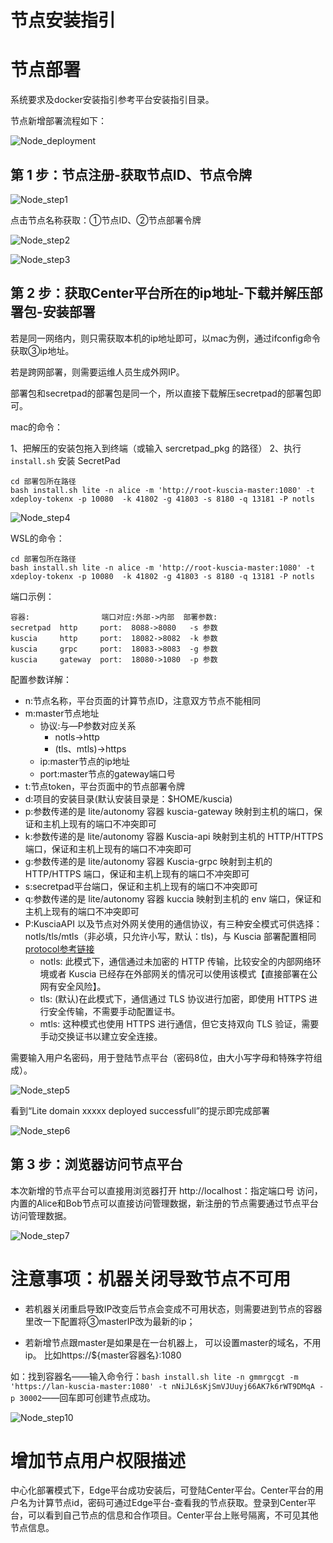 # 节点安装指引

# 节点部署

系统要求及docker安装指引参考平台安装指引目录。

节点新增部署流程如下：

![Node_deployment](../imgs/node_deployment.png)

## 第 1 步：节点注册-获取节点ID、节点令牌

![Node_step1](../imgs/node_step1.png)

点击节点名称获取：①节点ID、②节点部署令牌

![Node_step2](../imgs/node_step2.png)

![Node_step3](../imgs/node_step3.png)

## 第 2 步：获取Center平台所在的ip地址-下载并解压部署包-安装部署

若是同一网络内，则只需获取本机的ip地址即可，以mac为例，通过ifconfig命令获取③ip地址。

若是跨网部署，则需要运维人员生成外网IP。

部署包和secretpad的部署包是同一个，所以直接下载解压secretpad的部署包即可。

mac的命令：

1、把解压的安装包拖入到终端（或输入 sercretpad_pkg 的路径）
2、执行 `install.sh` 安装 SecretPad

```shell
cd 部署包所在路径
bash install.sh lite -n alice -m 'http://root-kuscia-master:1080' -t xdeploy-tokenx -p 10080  -k 41802 -g 41803 -s 8180 -q 13181 -P notls
```

![Node_step4](../imgs/node_step4.png)

WSL的命令：

```shell
cd 部署包所在路径
bash install.sh lite -n alice -m 'http://root-kuscia-master:1080' -t xdeploy-tokenx -p 10080  -k 41802 -g 41803 -s 8180 -q 13181 -P notls
```
端口示例：
```
容器:                端口对应:外部->内部  部署参数:
secretpad  http     port:  8088->8080   -s 参数
kuscia     http     port:  18082->8082  -k 参数
kuscia     grpc     port:  18083->8083  -g 参数
kuscia     gateway  port:  18080->1080  -p 参数
```

配置参数详解：
- n:节点名称，平台页面的计算节点ID，注意双方节点不能相同
- m:master节点地址
   - 协议:与—P参数对应关系
      - notls->http
      - (tls、mtls)->https
   - ip:master节点的ip地址
   - port:master节点的gateway端口号
- t:节点token，平台页面中的节点部署令牌
- d:项目的安装目录(默认安装目录是：$HOME/kuscia)
- p:参数传递的是 lite/autonomy 容器 kuscia-gateway 映射到主机的端口，保证和主机上现有的端口不冲突即可
- k:参数传递的是 lite/autonomy 容器 Kuscia-api 映射到主机的 HTTP/HTTPS 端口，保证和主机上现有的端口不冲突即可
- g:参数传递的是 lite/autonomy 容器 Kuscia-grpc 映射到主机的 HTTP/HTTPS 端口，保证和主机上现有的端口不冲突即可
- s:secretpad平台端口，保证和主机上现有的端口不冲突即可
- q:参数传递的是 lite/autonomy 容器 kuccia 映射到主机的 env 端口，保证和主机上现有的端口不冲突即可
- P:KusciaAPI 以及节点对外网关使用的通信协议，有三种安全模式可供选择：notls/tls/mtls（非必填，只允许小写，默认：tls)，与 Kuscia 部署配置相同 [protocol参考链接](https://www.secretflow.org.cn/zh-CN/docs/kuscia/v0.6.0b0/deployment/kuscia_config_cn#id3)
   - notls: 此模式下，通信通过未加密的 HTTP 传输，比较安全的内部网络环境或者 Kuscia 已经存在外部网关的情况可以使用该模式【直接部署在公网有安全风险】。
   - tls: (默认)在此模式下，通信通过 TLS 协议进行加密，即使用 HTTPS 进行安全传输，不需要手动配置证书。
   - mtls: 这种模式也使用 HTTPS 进行通信，但它支持双向 TLS 验证，需要手动交换证书以建立安全连接。

需要输入用户名密码，用于登陆节点平台（密码8位，由大小写字母和特殊字符组成）。

![Node_step5](../imgs/node_step5.png)

看到“Lite domain xxxxx deployed successfull”的提示即完成部署

![Node_step6](../imgs/node_step6.png)

## 第 3 步：浏览器访问节点平台

本次新增的节点平台可以直接用浏览器打开 http://localhost：指定端口号 访问，内置的Alice和Bob节点可以直接访问管理数据，新注册的节点需要通过节点平台访问管理数据。

![Node_step7](../imgs/login_img.png)

# 注意事项：机器关闭导致节点不可用

- 若机器关闭重启导致IP改变后节点会变成不可用状态，则需要进到节点的容器里改一下配置将③masterIP改为最新的ip；

- 若新增节点跟master是如果是在一台机器上， 可以设置master的域名，不用ip。 比如https://\${master容器名}:1080

如：找到容器名——输入命令行：`bash install.sh lite -n gmmrgcgt -m 'https://lan-kuscia-master:1080' -t
nNiJL6sKjSmVJUuyj66AK7k6rWT9DMqA -p 30002`——回车即可创建节点成功。

![Node_step10](../imgs/node_step10.png)

# 增加节点用户权限描述

中心化部署模式下，Edge平台成功安装后，可登陆Center平台。Center平台的用户名为计算节点id，密码可通过Edge平台-查看我的节点获取。登录到Center平台，可以看到自己节点的信息和合作项目。Center平台上账号隔离，不可见其他节点信息。
